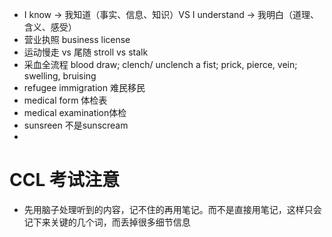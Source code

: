+ I know → 我知道（事实、信息、知识）VS I understand → 我明白（道理、含义、感受）
+ 营业执照 business license
+ 运动慢走 vs 尾随 stroll vs stalk  
+ 采血全流程 blood draw; clench/ unclench a fist; prick, pierce, vein; swelling, bruising
+ refugee immigration 难民移民
+ medical form 体检表
+ medical examination体检
+ sunsreen 不是sunscream
+ 

# CCL 考试注意
+ 先用脑子处理听到的内容，记不住的再用笔记。而不是直接用笔记，这样只会记下来关键的几个词，而丢掉很多细节信息
